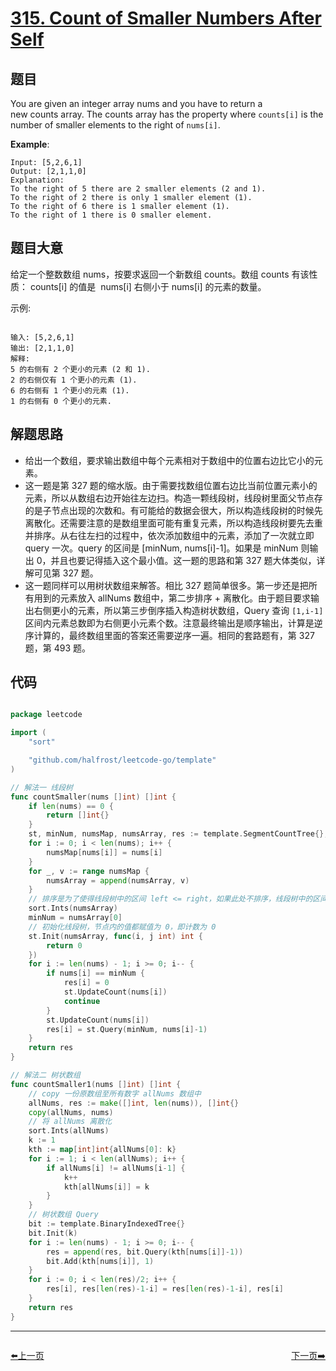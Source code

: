 # [315. Count of Smaller Numbers After Self](https://leetcode.com/problems/count-of-smaller-numbers-after-self/)


## 题目

You are given an integer array nums and you have to return a new counts array. The counts array has the property where `counts[i]` is the number of smaller elements to the right of `nums[i]`.

**Example**:

    Input: [5,2,6,1]
    Output: [2,1,1,0] 
    Explanation:
    To the right of 5 there are 2 smaller elements (2 and 1).
    To the right of 2 there is only 1 smaller element (1).
    To the right of 6 there is 1 smaller element (1).
    To the right of 1 there is 0 smaller element.


## 题目大意


给定一个整数数组 nums，按要求返回一个新数组 counts。数组 counts 有该性质： counts[i] 的值是  nums[i] 右侧小于 nums[i] 的元素的数量。

示例:

```

输入: [5,2,6,1]
输出: [2,1,1,0] 
解释:
5 的右侧有 2 个更小的元素 (2 和 1).
2 的右侧仅有 1 个更小的元素 (1).
6 的右侧有 1 个更小的元素 (1).
1 的右侧有 0 个更小的元素.

```


## 解题思路


- 给出一个数组，要求输出数组中每个元素相对于数组中的位置右边比它小的元素。
- 这一题是第 327 题的缩水版。由于需要找数组位置右边比当前位置元素小的元素，所以从数组右边开始往左边扫。构造一颗线段树，线段树里面父节点存的是子节点出现的次数和。有可能给的数据会很大，所以构造线段树的时候先离散化。还需要注意的是数组里面可能有重复元素，所以构造线段树要先去重并排序。从右往左扫的过程中，依次添加数组中的元素，添加了一次就立即 query 一次。query 的区间是 [minNum, nums[i]-1]。如果是 minNum 则输出 0，并且也要记得插入这个最小值。这一题的思路和第 327 题大体类似，详解可见第 327 题。
- 这一题同样可以用树状数组来解答。相比 327 题简单很多。第一步还是把所有用到的元素放入 allNums 数组中，第二步排序 + 离散化。由于题目要求输出右侧更小的元素，所以第三步倒序插入构造树状数组，Query 查询 `[1,i-1]` 区间内元素总数即为右侧更小元素个数。注意最终输出是顺序输出，计算是逆序计算的，最终数组里面的答案还需要逆序一遍。相同的套路题有，第 327 题，第 493 题。

## 代码

```go

package leetcode

import (
	"sort"

	"github.com/halfrost/leetcode-go/template"
)

// 解法一 线段树
func countSmaller(nums []int) []int {
	if len(nums) == 0 {
		return []int{}
	}
	st, minNum, numsMap, numsArray, res := template.SegmentCountTree{}, 0, make(map[int]int, 0), []int{}, make([]int, len(nums))
	for i := 0; i < len(nums); i++ {
		numsMap[nums[i]] = nums[i]
	}
	for _, v := range numsMap {
		numsArray = append(numsArray, v)
	}
	// 排序是为了使得线段树中的区间 left <= right，如果此处不排序，线段树中的区间有很多不合法。
	sort.Ints(numsArray)
	minNum = numsArray[0]
	// 初始化线段树，节点内的值都赋值为 0，即计数为 0
	st.Init(numsArray, func(i, j int) int {
		return 0
	})
	for i := len(nums) - 1; i >= 0; i-- {
		if nums[i] == minNum {
			res[i] = 0
			st.UpdateCount(nums[i])
			continue
		}
		st.UpdateCount(nums[i])
		res[i] = st.Query(minNum, nums[i]-1)
	}
	return res
}

// 解法二 树状数组
func countSmaller1(nums []int) []int {
	// copy 一份原数组至所有数字 allNums 数组中
	allNums, res := make([]int, len(nums)), []int{}
	copy(allNums, nums)
	// 将 allNums 离散化
	sort.Ints(allNums)
	k := 1
	kth := map[int]int{allNums[0]: k}
	for i := 1; i < len(allNums); i++ {
		if allNums[i] != allNums[i-1] {
			k++
			kth[allNums[i]] = k
		}
	}
	// 树状数组 Query
	bit := template.BinaryIndexedTree{}
	bit.Init(k)
	for i := len(nums) - 1; i >= 0; i-- {
		res = append(res, bit.Query(kth[nums[i]]-1))
		bit.Add(kth[nums[i]], 1)
	}
	for i := 0; i < len(res)/2; i++ {
		res[i], res[len(res)-1-i] = res[len(res)-1-i], res[i]
	}
	return res
}

```


----------------------------------------------
<div style="display: flex;justify-content: space-between;align-items: center;">
<p><a href="https://books.halfrost.com/leetcode/ChapterFour/0300~0399/0309.Best-Time-to-Buy-and-Sell-Stock-with-Cooldown/">⬅️上一页</a></p>
<p><a href="https://books.halfrost.com/leetcode/ChapterFour/0300~0399/0318.Maximum-Product-of-Word-Lengths/">下一页➡️</a></p>
</div>
